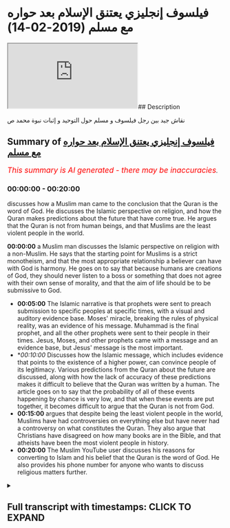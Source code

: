 # فيلسوف  إنجليزي يعتنق الإسلام بعد حواره مع مسلم (2019-02-14)

<iframe loading='lazy' allow='autoplay' src='https://www.youtube.com/embed/q6onrsQ2l8E'></iframe>## Description

نقاش جيد بين رجل فيلسوف و مسلم حول التوحيد و إثبات نبوة محمد ص

## Summary of [فيلسوف إنجليزي يعتنق الإسلام بعد حواره مع مسلم](https://www.youtube.com/watch?v=q6onrsQ2l8E)


*<span style="color:red; font-size:125%">This summary is AI generated - there may be inaccuracies</span>. [](/)*

### <a onclick="modifyYTiframeseektime('0')">00:00:00</a> - <a onclick="modifyYTiframeseektime('1200')">00:20:00</a>

 discusses how a Muslim man came to the conclusion that the Quran is the word of God. He discusses the Islamic perspective on religion, and how the Quran makes predictions about the future that have come true. He argues that the Quran is not from human beings, and that Muslims are the least violent people in the world.

**<a onclick="modifyYTiframeseektime('0')">00:00:00</a>**  a Muslim man discusses the Islamic perspective on religion with a non-Muslim. He says that the starting point for Muslims is a strict monotheism, and that the most appropriate relationship a believer can have with God is harmony. He goes on to say that because humans are creations of God, they should never listen to a boss or something that does not agree with their own sense of morality, and that the aim of life should be to be submissive to God.
* **<a onclick="modifyYTiframeseektime('300')">00:05:00</a>** The Islamic narrative is that prophets were sent to preach submission to specific peoples at specific times, with a visual and auditory evidence base. Moses' miracle, breaking the rules of physical reality, was an evidence of his message. Muhammad is the final prophet, and all the other prophets were sent to their people in their times. Jesus, Moses, and other prophets came with a message and an evidence base, but Jesus' message is the most important.
* **<a onclick="modifyYTiframeseektime('600')">00:10:00</a>* Discusses how the Islamic message, which includes evidence that points to the existence of a higher power, can convince people of its legitimacy. Various predictions from the Quran about the future are discussed, along with how the lack of accuracy of these predictions makes it difficult to believe that the Quran was written by a human. The article goes on to say that the probability of all of these events happening by chance is very low, and that when these events are put together, it becomes difficult to argue that the Quran is not from God.
* **<a onclick="modifyYTiframeseektime('900')">00:15:00</a>** argues that despite being the least violent people in the world, Muslims have had controversies on everything else but have never had a controversy on what constitutes the Quran. They also argue that Christians have disagreed on how many books are in the Bible, and that atheists have been the most violent people in history.
* **<a onclick="modifyYTiframeseektime('1200')">00:20:00</a>** The Muslim YouTube user discusses his reasons for converting to Islam and his belief that the Quran is the word of God. He also provides his phone number for anyone who wants to discuss religious matters further.

<details><summary><h2>Full transcript with timestamps: CLICK TO EXPAND</h2></summary>

<a onclick="modifyYTiframeseektime('0')">0:00:00</a> look you said that you're looking at all  
<a onclick="modifyYTiframeseektime('2')">0:00:02</a> the different religions yeah once again  
<a onclick="modifyYTiframeseektime('4')">0:00:04</a> you said you don't accept idolatry and  
<a onclick="modifyYTiframeseektime('6')">0:00:06</a> stuff I accept accept I believe in that  
<a onclick="modifyYTiframeseektime('8')">0:00:08</a> as well I agree with you look the first  
<a onclick="modifyYTiframeseektime('10')">0:00:10</a> thing I want to say to you is from a  
<a onclick="modifyYTiframeseektime('12')">0:00:12</a> Muslim perspective from an Islamic  
<a onclick="modifyYTiframeseektime('13')">0:00:13</a> perspective yeah is that we would say  
<a onclick="modifyYTiframeseektime('15')">0:00:15</a> the starting point for us is a very  
<a onclick="modifyYTiframeseektime('19')">0:00:19</a> strict monotheism yeah so for us and the  
<a onclick="modifyYTiframeseektime('23')">0:00:23</a> sign point is like a monotheism well we  
<a onclick="modifyYTiframeseektime('25')">0:00:25</a> believe that there is an ultimate  
<a onclick="modifyYTiframeseektime('27')">0:00:27</a> creator sustainer an ultimate power  
<a onclick="modifyYTiframeseektime('30')">0:00:30</a> that initiated the universe if that  
<a onclick="modifyYTiframeseektime('33')">0:00:33</a> makes sense now how feasible does that  
<a onclick="modifyYTiframeseektime('35')">0:00:35</a> sound oh my Russia was at the sound of  
<a onclick="modifyYTiframeseektime('37')">0:00:37</a> your mind yeah I believe that the  
<a onclick="modifyYTiframeseektime('40')">0:00:40</a> Creator is what brings life to the  
<a onclick="modifyYTiframeseektime('43')">0:00:43</a> material realm Arturo is this an  
<a onclick="modifyYTiframeseektime('45')">0:00:45</a> illusion  
<a onclick="modifyYTiframeseektime('46')">0:00:46</a> yeah we can't take any of this stuff  
<a onclick="modifyYTiframeseektime('47')">0:00:47</a> with us when we go so the idea of an  
<a onclick="modifyYTiframeseektime('50')">0:00:50</a> immortal God from which we all  
<a onclick="modifyYTiframeseektime('51')">0:00:51</a> originated gives us purpose so you agree  
<a onclick="modifyYTiframeseektime('54')">0:00:54</a> with that idea you accept it I mean do  
<a onclick="modifyYTiframeseektime('56')">0:00:56</a> you believe in it their creator yeah  
<a onclick="modifyYTiframeseektime('58')">0:00:58</a> mate it its life to existence yeah it's  
<a onclick="modifyYTiframeseektime('77')">0:01:17</a> different in a create and creationism  
<a onclick="modifyYTiframeseektime('79')">0:01:19</a> creationism you're saying you reject  
<a onclick="modifyYTiframeseektime('84')">0:01:24</a> kind of like the biblical narrative by  
<a onclick="modifyYTiframeseektime('86')">0:01:26</a> at the same time you don't reject the  
<a onclick="modifyYTiframeseektime('87')">0:01:27</a> idea of an all-knowing all-powerful  
<a onclick="modifyYTiframeseektime('89')">0:01:29</a> creator force that side of the universe  
<a onclick="modifyYTiframeseektime('91')">0:01:31</a> yeah okay it's all right so what I was  
<a onclick="modifyYTiframeseektime('93')">0:01:33</a> going to say now since that's the case  
<a onclick="modifyYTiframeseektime('94')">0:01:34</a> now we have to define some of the  
<a onclick="modifyYTiframeseektime('96')">0:01:36</a> attributes of this creator yeah would  
<a onclick="modifyYTiframeseektime('98')">0:01:38</a> you accept that some of the attributes  
<a onclick="modifyYTiframeseektime('100')">0:01:40</a> are creative capacity or power or  
<a onclick="modifyYTiframeseektime('103')">0:01:43</a> knowledge would you say that these are  
<a onclick="modifyYTiframeseektime('105')">0:01:45</a> fundamental to - such as creativity  
<a onclick="modifyYTiframeseektime('114')">0:01:54</a> yes it is yeah you're saying is creative  
<a onclick="modifyYTiframeseektime('124')">0:02:04</a> the creative essence of the universe and  
<a onclick="modifyYTiframeseektime('127')">0:02:07</a> of individual souls yeah yes god I  
<a onclick="modifyYTiframeseektime('129')">0:02:09</a> completely agree how can we out your  
<a onclick="modifyYTiframeseektime('132')">0:02:12</a> intuition for example it is a  
<a onclick="modifyYTiframeseektime('134')">0:02:14</a> fundamental metaphysical function of our  
<a onclick="modifyYTiframeseektime('136')">0:02:16</a> of our personality our soul how come you  
<a onclick="modifyYTiframeseektime('139')">0:02:19</a> know how can we we can't prove we can't  
<a onclick="modifyYTiframeseektime('141')">0:02:21</a> program a machine for example to do  
<a onclick="modifyYTiframeseektime('143')">0:02:23</a> these things so how can we ever prove  
<a onclick="modifyYTiframeseektime('145')">0:02:25</a> that this is I exist outside yeah it's  
<a onclick="modifyYTiframeseektime('148')">0:02:28</a> good all right so having said that I  
<a onclick="modifyYTiframeseektime('150')">0:02:30</a> want ask your question what's the most  
<a onclick="modifyYTiframeseektime('152')">0:02:32</a> appropriate relationship you can have  
<a onclick="modifyYTiframeseektime('155')">0:02:35</a> with such an entity the most appropriate  
<a onclick="modifyYTiframeseektime('158')">0:02:38</a> relationship is one harmony essentially  
<a onclick="modifyYTiframeseektime('164')">0:02:44</a> when you live in harmony with mankind  
<a onclick="modifyYTiframeseektime('166')">0:02:46</a> and with the planet you are living in  
<a onclick="modifyYTiframeseektime('167')">0:02:47</a> harmony with God there is no separation  
<a onclick="modifyYTiframeseektime('170')">0:02:50</a> between the effects that you enact upon  
<a onclick="modifyYTiframeseektime('173')">0:02:53</a> the world and what comes to you what  
<a onclick="modifyYTiframeseektime('175')">0:02:55</a> more moral consequences okay I accept  
<a onclick="modifyYTiframeseektime('178')">0:02:58</a> that to a certain extent let me show you  
<a onclick="modifyYTiframeseektime('180')">0:03:00</a> something we have our own version of  
<a onclick="modifyYTiframeseektime('181')">0:03:01</a> that right so we say because if you look  
<a onclick="modifyYTiframeseektime('184')">0:03:04</a> at these in traditions they do reference  
<a onclick="modifyYTiframeseektime('186')">0:03:06</a> how to be one with God and these kinds  
<a onclick="modifyYTiframeseektime('188')">0:03:08</a> of things from our perspective we say  
<a onclick="modifyYTiframeseektime('190')">0:03:10</a> there is a way to basically be  
<a onclick="modifyYTiframeseektime('193')">0:03:13</a> harmonious with the will of the creator  
<a onclick="modifyYTiframeseektime('195')">0:03:15</a> and the way that works is basically the  
<a onclick="modifyYTiframeseektime('198')">0:03:18</a> Creator has made things created the  
<a onclick="modifyYTiframeseektime('200')">0:03:20</a> creation and in the creation you have  
<a onclick="modifyYTiframeseektime('203')">0:03:23</a> anima an inanimate right  
<a onclick="modifyYTiframeseektime('205')">0:03:25</a> as for the inanimate objects around us  
<a onclick="modifyYTiframeseektime('207')">0:03:27</a> they are forcibly or obliged to kind of  
<a onclick="modifyYTiframeseektime('212')">0:03:32</a> submit to the will of the of the Creator  
<a onclick="modifyYTiframeseektime('215')">0:03:35</a> right so basically in other words in  
<a onclick="modifyYTiframeseektime('218')">0:03:38</a> order to be one with creation in that  
<a onclick="modifyYTiframeseektime('220')">0:03:40</a> sense not in the sense of actual  
<a onclick="modifyYTiframeseektime('222')">0:03:42</a> physicality but we're talking in that  
<a onclick="modifyYTiframeseektime('224')">0:03:44</a> figurative sense the way to do that  
<a onclick="modifyYTiframeseektime('227')">0:03:47</a> would be to do where everything else  
<a onclick="modifyYTiframeseektime('228')">0:03:48</a> around you is doing so everything around  
<a onclick="modifyYTiframeseektime('231')">0:03:51</a> us if you accept the premise of them an  
<a onclick="modifyYTiframeseektime('233')">0:03:53</a> all-powerful creator is submissive to  
<a onclick="modifyYTiframeseektime('236')">0:03:56</a> that creator we will say by extension it  
<a onclick="modifyYTiframeseektime('238')">0:03:58</a> makes sense to also be submissive to the  
<a onclick="modifyYTiframeseektime('241')">0:04:01</a> Creator in the same way that everything  
<a onclick="modifyYTiframeseektime('244')">0:04:04</a> being submissive see does that make  
<a onclick="modifyYTiframeseektime('245')">0:04:05</a> sense I completely agree yeah submissive  
<a onclick="modifyYTiframeseektime('248')">0:04:08</a> to you but we know will of the creator  
<a onclick="modifyYTiframeseektime('249')">0:04:09</a> exactly the will of the creator  
<a onclick="modifyYTiframeseektime('251')">0:04:11</a> but never to an authoritarian figure  
<a onclick="modifyYTiframeseektime('253')">0:04:13</a> that's why I'm so against idolatry  
<a onclick="modifyYTiframeseektime('254')">0:04:14</a> because anyone these false prophets or  
<a onclick="modifyYTiframeseektime('257')">0:04:17</a> these dogmatic beliefs these are these  
<a onclick="modifyYTiframeseektime('260')">0:04:20</a> are not following these are not  
<a onclick="modifyYTiframeseektime('261')">0:04:21</a> creations of gods but their creations of  
<a onclick="modifyYTiframeseektime('262')">0:04:22</a> human beings and so never listen to a  
<a onclick="modifyYTiframeseektime('266')">0:04:26</a> boss or something that doesn't agree  
<a onclick="modifyYTiframeseektime('268')">0:04:28</a> with your own sense of morality that  
<a onclick="modifyYTiframeseektime('270')">0:04:30</a> comes from within but live in harmony  
<a onclick="modifyYTiframeseektime('272')">0:04:32</a> with with that that intuition which  
<a onclick="modifyYTiframeseektime('275')">0:04:35</a> comes essentially from God all right so  
<a onclick="modifyYTiframeseektime('277')">0:04:37</a> let me ask you a question because the  
<a onclick="modifyYTiframeseektime('278')">0:04:38</a> thing is it becomes very subjective when  
<a onclick="modifyYTiframeseektime('280')">0:04:40</a> it becomes clouded and that kind of  
<a onclick="modifyYTiframeseektime('282')">0:04:42</a> terminology I'll be honest with you  
<a onclick="modifyYTiframeseektime('283')">0:04:43</a> because what we will say is that if our  
<a onclick="modifyYTiframeseektime('287')">0:04:47</a> essentially our aim in life is to be  
<a onclick="modifyYTiframeseektime('289')">0:04:49</a> submissive to God right in the sense of  
<a onclick="modifyYTiframeseektime('293')">0:04:53</a> the aforementioned if that's the the aim  
<a onclick="modifyYTiframeseektime('296')">0:04:56</a> of life for the purpose of life surely  
<a onclick="modifyYTiframeseektime('298')">0:04:58</a> there should be a uniform way a  
<a onclick="modifyYTiframeseektime('301')">0:05:01</a> universal way that God has allowed human  
<a onclick="modifyYTiframeseektime('304')">0:05:04</a> beings to be able to do that a uniform I  
<a onclick="modifyYTiframeseektime('307')">0:05:07</a> agree yeah so now there we would say  
<a onclick="modifyYTiframeseektime('310')">0:05:10</a> this is the Islamic narrative I've been  
<a onclick="modifyYTiframeseektime('311')">0:05:11</a> completely straightforward with you yeah  
<a onclick="modifyYTiframeseektime('313')">0:05:13</a> the Islamic narrative is that the way  
<a onclick="modifyYTiframeseektime('315')">0:05:15</a> that happens is that the creator  
<a onclick="modifyYTiframeseektime('317')">0:05:17</a> communicates with the creation and he  
<a onclick="modifyYTiframeseektime('320')">0:05:20</a> does so through prophets who have come a  
<a onclick="modifyYTiframeseektime('322')">0:05:22</a> full time yeah so prophets are a  
<a onclick="modifyYTiframeseektime('324')">0:05:24</a> necessary extension of what is necessary  
<a onclick="modifyYTiframeseektime('327')">0:05:27</a> to happen on appropriate between the  
<a onclick="modifyYTiframeseektime('331')">0:05:31</a> creator and the creation or in this case  
<a onclick="modifyYTiframeseektime('333')">0:05:33</a> human being specifically who are  
<a onclick="modifyYTiframeseektime('334')">0:05:34</a> sentient beings and able to make their  
<a onclick="modifyYTiframeseektime('338')">0:05:38</a> own decisions on free world creatures so  
<a onclick="modifyYTiframeseektime('342')">0:05:42</a> there was a need for prophets there was  
<a onclick="modifyYTiframeseektime('344')">0:05:44</a> a need for the communication between the  
<a onclick="modifyYTiframeseektime('347')">0:05:47</a> creator and the creation and so prophets  
<a onclick="modifyYTiframeseektime('351')">0:05:51</a> came up for time the Islamic narrative  
<a onclick="modifyYTiframeseektime('352')">0:05:52</a> is that so long as humans were on earth  
<a onclick="modifyYTiframeseektime('354')">0:05:54</a> there were prophets preaching the  
<a onclick="modifyYTiframeseektime('356')">0:05:56</a> message of what we'd call submission  
<a onclick="modifyYTiframeseektime('358')">0:05:58</a> yeah so people like Adam you might have  
<a onclick="modifyYTiframeseektime('361')">0:06:01</a> heard of these kind of biblical names  
<a onclick="modifyYTiframeseektime('363')">0:06:03</a> Adam and Noah and Moses and Jesus all of  
<a onclick="modifyYTiframeseektime('366')">0:06:06</a> those are prophets that came to their  
<a onclick="modifyYTiframeseektime('369')">0:06:09</a> respective peoples and their respective  
<a onclick="modifyYTiframeseektime('370')">0:06:10</a> times and preached the message of  
<a onclick="modifyYTiframeseektime('373')">0:06:13</a> submission to their peoples  
<a onclick="modifyYTiframeseektime('375')">0:06:15</a> does that make sense right so what we  
<a onclick="modifyYTiframeseektime('378')">0:06:18</a> would say is that the the messengers  
<a onclick="modifyYTiframeseektime('380')">0:06:20</a> came fundamentally with two different  
<a onclick="modifyYTiframeseektime('381')">0:06:21</a> things they came with a message and they  
<a onclick="modifyYTiframeseektime('383')">0:06:23</a> came with a an evidence base to  
<a onclick="modifyYTiframeseektime('385')">0:06:25</a> substantiate that message so in the in  
<a onclick="modifyYTiframeseektime('389')">0:06:29</a> the case of Moses you might have heard  
<a onclick="modifyYTiframeseektime('390')">0:06:30</a> of these stories or basically you know  
<a onclick="modifyYTiframeseektime('392')">0:06:32</a> the C splitting and all these kind of  
<a onclick="modifyYTiframeseektime('394')">0:06:34</a> different things yeah it's in the Old  
<a onclick="modifyYTiframeseektime('396')">0:06:36</a> Testament it's also on the forum these  
<a onclick="modifyYTiframeseektime('398')">0:06:38</a> stories are meant to indicate that these  
<a onclick="modifyYTiframeseektime('400')">0:06:40</a> these are evidences yeah that are used  
<a onclick="modifyYTiframeseektime('403')">0:06:43</a> to prove the message of submission  
<a onclick="modifyYTiframeseektime('406')">0:06:46</a> because there's something which break  
<a onclick="modifyYTiframeseektime('408')">0:06:48</a> the natural capacity of physical reality  
<a onclick="modifyYTiframeseektime('409')">0:06:49</a> around us so there are evidence that  
<a onclick="modifyYTiframeseektime('411')">0:06:51</a> basically God is the author of of the  
<a onclick="modifyYTiframeseektime('414')">0:06:54</a> message that these prophets come with  
<a onclick="modifyYTiframeseektime('417')">0:06:57</a> now whereas all of the prophets and  
<a onclick="modifyYTiframeseektime('419')">0:06:59</a> messengers were sent to their respective  
<a onclick="modifyYTiframeseektime('421')">0:07:01</a> owners  
<a onclick="modifyYTiframeseektime('421')">0:07:01</a> yes this is this see spitting why is  
<a onclick="modifyYTiframeseektime('424')">0:07:04</a> that  
<a onclick="modifyYTiframeseektime('424')">0:07:04</a> I mean why why does that give evidence  
<a onclick="modifyYTiframeseektime('427')">0:07:07</a> that this is otherwise what's that got  
<a onclick="modifyYTiframeseektime('429')">0:07:09</a> to do with Mohammed first off disease  
<a onclick="modifyYTiframeseektime('430')">0:07:10</a> right so not the C splitting doesn't  
<a onclick="modifyYTiframeseektime('433')">0:07:13</a> have anything to do specifically with  
<a onclick="modifyYTiframeseektime('434')">0:07:14</a> Muhammad's message but it's I mean  
<a onclick="modifyYTiframeseektime('436')">0:07:16</a> although it is no Quran we're talking  
<a onclick="modifyYTiframeseektime('438')">0:07:18</a> specifically about Moses so in his time  
<a onclick="modifyYTiframeseektime('440')">0:07:20</a> and this is an interesting thing that  
<a onclick="modifyYTiframeseektime('442')">0:07:22</a> the rush to be alluded to by some of our  
<a onclick="modifyYTiframeseektime('444')">0:07:24</a> scholars in Islam that depending on the  
<a onclick="modifyYTiframeseektime('447')">0:07:27</a> societal kind of what society popular at  
<a onclick="modifyYTiframeseektime('451')">0:07:31</a> the time the evidence base that the  
<a onclick="modifyYTiframeseektime('454')">0:07:34</a> messengers come with suits that so at  
<a onclick="modifyYTiframeseektime('457')">0:07:37</a> the time of kind of what is it the  
<a onclick="modifyYTiframeseektime('459')">0:07:39</a> younger what you call it the middle  
<a onclick="modifyYTiframeseektime('461')">0:07:41</a> Empire whether whoever is in Egypt when  
<a onclick="modifyYTiframeseektime('463')">0:07:43</a> ramesses ii was there and they say that  
<a onclick="modifyYTiframeseektime('467')">0:07:47</a> Ramesses is linked to Pharaoh or no  
<a onclick="modifyYTiframeseektime('469')">0:07:49</a> let's mention the back at this time they  
<a onclick="modifyYTiframeseektime('472')">0:07:52</a> were fascinated with magic magic and all  
<a onclick="modifyYTiframeseektime('474')">0:07:54</a> those kind of things now Moses came with  
<a onclick="modifyYTiframeseektime('479')">0:07:59</a> a you could call it a miracle really  
<a onclick="modifyYTiframeseektime('481')">0:08:01</a> which basically broke the rules of  
<a onclick="modifyYTiframeseektime('484')">0:08:04</a> physical nature yeah and which which  
<a onclick="modifyYTiframeseektime('487')">0:08:07</a> acted as an evidence for the for his  
<a onclick="modifyYTiframeseektime('488')">0:08:08</a> people so when people saw it they said  
<a onclick="modifyYTiframeseektime('490')">0:08:10</a> okay well this makes sense you I'm  
<a onclick="modifyYTiframeseektime('492')">0:08:12</a> saying alright so for us now you will  
<a onclick="modifyYTiframeseektime('495')">0:08:15</a> say was our miracle right because we  
<a onclick="modifyYTiframeseektime('497')">0:08:17</a> need some evidence as well to be able to  
<a onclick="modifyYTiframeseektime('499')">0:08:19</a> substantiate the claim that prophet  
<a onclick="modifyYTiframeseektime('502')">0:08:22</a> Muhammad is the final messenger because  
<a onclick="modifyYTiframeseektime('504')">0:08:24</a> that's our claim  
<a onclick="modifyYTiframeseektime('505')">0:08:25</a> our claim is that prophet muhammad  
<a onclick="modifyYTiframeseektime('507')">0:08:27</a> whereas all of the other prophets were  
<a onclick="modifyYTiframeseektime('509')">0:08:29</a> sent to their people in their times  
<a onclick="modifyYTiframeseektime('510')">0:08:30</a> jesus moses etc Abram Muhammad was sent  
<a onclick="modifyYTiframeseektime('513')">0:08:33</a> for all peoples in all times so that's  
<a onclick="modifyYTiframeseektime('515')">0:08:35</a> the Islamic narrative so here's what  
<a onclick="modifyYTiframeseektime('517')">0:08:37</a> he's come with as he's come with an  
<a onclick="modifyYTiframeseektime('520')">0:08:40</a> auditory miracle or auditory evidence  
<a onclick="modifyYTiframeseektime('526')">0:08:46</a> base whereas all the prophets came  
<a onclick="modifyYTiframeseektime('527')">0:08:47</a> before usually with a visual evidence  
<a onclick="modifyYTiframeseektime('530')">0:08:50</a> base so like for example in the case of  
<a onclick="modifyYTiframeseektime('531')">0:08:51</a> Moses the sea splitting was something  
<a onclick="modifyYTiframeseektime('533')">0:08:53</a> for human beings to visualize and see  
<a onclick="modifyYTiframeseektime('535')">0:08:55</a> whereas what we say is the evidence base  
<a onclick="modifyYTiframeseektime('538')">0:08:58</a> for the Islamic message is actually the  
<a onclick="modifyYTiframeseektime('541')">0:09:01</a> Quran itself which is something actually  
<a onclick="modifyYTiframeseektime('544')">0:09:04</a> which was transmitted orally although it  
<a onclick="modifyYTiframeseektime('546')">0:09:06</a> does have of course written books as  
<a onclick="modifyYTiframeseektime('548')">0:09:08</a> well to cooperate and triangulate the  
<a onclick="modifyYTiframeseektime('550')">0:09:10</a> veracity of the oral message so here  
<a onclick="modifyYTiframeseektime('554')">0:09:14</a> the Quran has many different things  
<a onclick="modifyYTiframeseektime('557')">0:09:17</a> within it which basically would lead  
<a onclick="modifyYTiframeseektime('559')">0:09:19</a> someone to believe that it couldn't have  
<a onclick="modifyYTiframeseektime('561')">0:09:21</a> been because you were saying use a kind  
<a onclick="modifyYTiframeseektime('562')">0:09:22</a> of like rationalistic approach we're  
<a onclick="modifyYTiframeseektime('565')">0:09:25</a> using a probe ballistic kind of rush  
<a onclick="modifyYTiframeseektime('566')">0:09:26</a> nursing approach you would I would argue  
<a onclick="modifyYTiframeseektime('569')">0:09:29</a> that the Quranic discourse contains  
<a onclick="modifyYTiframeseektime('571')">0:09:31</a> within it an evidence base I'm actually  
<a onclick="modifyYTiframeseektime('574')">0:09:34</a> not a rationalist I'm an imperious okay  
<a onclick="modifyYTiframeseektime('576')">0:09:36</a> so yeah Russian isn't it oh yeah I think  
<a onclick="modifyYTiframeseektime('579')">0:09:39</a> I got me something yeah yeah we can't  
<a onclick="modifyYTiframeseektime('581')">0:09:41</a> just rush it  
<a onclick="modifyYTiframeseektime('582')">0:09:42</a> we need to experience - fair enough I  
<a onclick="modifyYTiframeseektime('584')">0:09:44</a> think you're right about that as well  
<a onclick="modifyYTiframeseektime('586')">0:09:46</a> and that's why by the way the  
<a onclick="modifyYTiframeseektime('587')">0:09:47</a> fundamental thing in Islam is as follows  
<a onclick="modifyYTiframeseektime('589')">0:09:49</a> one of the one of the fundamental  
<a onclick="modifyYTiframeseektime('591')">0:09:51</a> messages Islam comes with is as follows  
<a onclick="modifyYTiframeseektime('593')">0:09:53</a> well as Christianity says we're born  
<a onclick="modifyYTiframeseektime('595')">0:09:55</a> with original sin yeah  
<a onclick="modifyYTiframeseektime('596')">0:09:56</a> aslam says no we're born with something  
<a onclick="modifyYTiframeseektime('598')">0:09:58</a> called the filter the filter ax is a  
<a onclick="modifyYTiframeseektime('600')">0:10:00</a> predisposition to to basically submit to  
<a onclick="modifyYTiframeseektime('603')">0:10:03</a> God not only to know who he is that the  
<a onclick="modifyYTiframeseektime('605')">0:10:05</a> higher power but to submit to him  
<a onclick="modifyYTiframeseektime('607')">0:10:07</a> automatically so this presupposition is  
<a onclick="modifyYTiframeseektime('610')">0:10:10</a> awakened by the various messages or the  
<a onclick="modifyYTiframeseektime('614')">0:10:14</a> various evidences that human being is  
<a onclick="modifyYTiframeseektime('617')">0:10:17</a> there thereafter exposed to so human  
<a onclick="modifyYTiframeseektime('619')">0:10:19</a> being is for example exposed to the the  
<a onclick="modifyYTiframeseektime('621')">0:10:21</a> fine-tuning of the universe and you  
<a onclick="modifyYTiframeseektime('623')">0:10:23</a> don't have to be a physicist to read to  
<a onclick="modifyYTiframeseektime('625')">0:10:25</a> appreciate the fine-tuning of the  
<a onclick="modifyYTiframeseektime('626')">0:10:26</a> universe  
<a onclick="modifyYTiframeseektime('626')">0:10:26</a> you can literally look with your naked  
<a onclick="modifyYTiframeseektime('628')">0:10:28</a> eye and the fact that the universe is in  
<a onclick="modifyYTiframeseektime('630')">0:10:30</a> fact finely tuned right and these kind  
<a onclick="modifyYTiframeseektime('634')">0:10:34</a> of things  
<a onclick="modifyYTiframeseektime('635')">0:10:35</a> aim to reawaken you  
<a onclick="modifyYTiframeseektime('636')">0:10:36</a> beings from the sale of slumber into and  
<a onclick="modifyYTiframeseektime('640')">0:10:40</a> the recollection of God so that's the  
<a onclick="modifyYTiframeseektime('644')">0:10:44</a> main thing of the Islamic message as  
<a onclick="modifyYTiframeseektime('646')">0:10:46</a> with the Quranic discourse as we've said  
<a onclick="modifyYTiframeseektime('648')">0:10:48</a> before has within it evidences we would  
<a onclick="modifyYTiframeseektime('651')">0:10:51</a> say which are very powerful in  
<a onclick="modifyYTiframeseektime('653')">0:10:53</a> convincing people that this is a  
<a onclick="modifyYTiframeseektime('656')">0:10:56</a> basically something which had to be  
<a onclick="modifyYTiframeseektime('658')">0:10:58</a> extra human in other words it couldn't  
<a onclick="modifyYTiframeseektime('661')">0:11:01</a> have been put together by a human  
<a onclick="modifyYTiframeseektime('665')">0:11:05</a> ability so we were saying for example  
<a onclick="modifyYTiframeseektime('668')">0:11:08</a> the fact that the Quran precisely  
<a onclick="modifyYTiframeseektime('672')">0:11:12</a> discusses events that happens in the  
<a onclick="modifyYTiframeseektime('674')">0:11:14</a> future and I'll give you one example of  
<a onclick="modifyYTiframeseektime('675')">0:11:15</a> that there at a time of the Prophet  
<a onclick="modifyYTiframeseektime('678')">0:11:18</a> there were the Romans and a Persians and  
<a onclick="modifyYTiframeseektime('680')">0:11:20</a> the Quran makes very specific  
<a onclick="modifyYTiframeseektime('682')">0:11:22</a> predictions about who will win wars and  
<a onclick="modifyYTiframeseektime('684')">0:11:24</a> the case of chapter 30 verse 1 to 6 it  
<a onclick="modifyYTiframeseektime('687')">0:11:27</a> talks about the Romans decisively going  
<a onclick="modifyYTiframeseektime('690')">0:11:30</a> to beat the the Persians in three to  
<a onclick="modifyYTiframeseektime('692')">0:11:32</a> nine years in a nearby land now these  
<a onclick="modifyYTiframeseektime('694')">0:11:34</a> are this is one of many different  
<a onclick="modifyYTiframeseektime('695')">0:11:35</a> predictions of the future the Quran  
<a onclick="modifyYTiframeseektime('697')">0:11:37</a> makes and that the Sun now which is the  
<a onclick="modifyYTiframeseektime('699')">0:11:39</a> secondary book of the corpus that  
<a onclick="modifyYTiframeseektime('702')">0:11:42</a> Muslims believe in or the hadith the  
<a onclick="modifyYTiframeseektime('704')">0:11:44</a> strong hadith make of the future from a  
<a onclick="modifyYTiframeseektime('708')">0:11:48</a> probabilistic perspective we can say ok  
<a onclick="modifyYTiframeseektime('710')">0:11:50</a> well probably if someone says one thing  
<a onclick="modifyYTiframeseektime('713')">0:11:53</a> or two things they might have guessed  
<a onclick="modifyYTiframeseektime('714')">0:11:54</a> him to be correct but if we put them all  
<a onclick="modifyYTiframeseektime('716')">0:11:56</a> together it becomes very very difficult  
<a onclick="modifyYTiframeseektime('719')">0:11:59</a> to make the argument that he guessed all  
<a onclick="modifyYTiframeseektime('720')">0:12:00</a> of those correct especially when we  
<a onclick="modifyYTiframeseektime('722')">0:12:02</a> consider by the way did you know let me  
<a onclick="modifyYTiframeseektime('724')">0:12:04</a> tell you something in Jehovah's Witness  
<a onclick="modifyYTiframeseektime('727')">0:12:07</a> in the in the in the church of the  
<a onclick="modifyYTiframeseektime('729')">0:12:09</a> jehovah's witness you know they  
<a onclick="modifyYTiframeseektime('730')">0:12:10</a> predicted and by the way they believed  
<a onclick="modifyYTiframeseektime('732')">0:12:12</a> in this kind of thing where people will  
<a onclick="modifyYTiframeseektime('733')">0:12:13</a> bring you know divinely inspired they  
<a onclick="modifyYTiframeseektime('736')">0:12:16</a> predicted that the day of judgment will  
<a onclick="modifyYTiframeseektime('737')">0:12:17</a> be on 90 in the year 1977 you know that  
<a onclick="modifyYTiframeseektime('741')">0:12:21</a> and when that year did not when the day  
<a onclick="modifyYTiframeseektime('743')">0:12:23</a> of judgment didn't happen in that year  
<a onclick="modifyYTiframeseektime('744')">0:12:24</a> they cool there the great disappointment  
<a onclick="modifyYTiframeseektime('747')">0:12:27</a> because i mean i don't know why anyone  
<a onclick="modifyYTiframeseektime('749')">0:12:29</a> would be disappointed for the live  
<a onclick="modifyYTiframeseektime('750')">0:12:30</a> judgment not happening but they called  
<a onclick="modifyYTiframeseektime('752')">0:12:32</a> it the great disappointment the reason  
<a onclick="modifyYTiframeseektime('753')">0:12:33</a> why is because the prediction didn't  
<a onclick="modifyYTiframeseektime('755')">0:12:35</a> materialize and that has repercussions  
<a onclick="modifyYTiframeseektime('757')">0:12:37</a> around vacations for the message because  
<a onclick="modifyYTiframeseektime('760')">0:12:40</a> it couldn't bring divine if it didn't  
<a onclick="modifyYTiframeseektime('762')">0:12:42</a> materialize because it was meant to me  
<a onclick="modifyYTiframeseektime('763')">0:12:43</a> from all-knowing sauce  
<a onclick="modifyYTiframeseektime('766')">0:12:46</a> the saying the Quran predicted the  
<a onclick="modifyYTiframeseektime('768')">0:12:48</a> Romans were gonna defeat the Persians  
<a onclick="modifyYTiframeseektime('774')">0:12:54</a> the Roman Empire fell out for are you  
<a onclick="modifyYTiframeseektime('777')">0:12:57</a> talking about the Holy Roman to the  
<a onclick="modifyYTiframeseektime('778')">0:12:58</a> first of all the two Roman empires right  
<a onclick="modifyYTiframeseektime('780')">0:13:00</a> so the Roman Empire started in the year  
<a onclick="modifyYTiframeseektime('782')">0:13:02</a> 31 BC yeah  
<a onclick="modifyYTiframeseektime('784')">0:13:04</a> the gal the Gallic Wars and stuff like  
<a onclick="modifyYTiframeseektime('786')">0:13:06</a> that whatever and it continued on  
<a onclick="modifyYTiframeseektime('788')">0:13:08</a> but then the Holy Roman Empire side okay  
<a onclick="modifyYTiframeseektime('791')">0:13:11</a> now the Byzantine Empire which was what  
<a onclick="modifyYTiframeseektime('794')">0:13:14</a> was around at the time of the Prophet  
<a onclick="modifyYTiframeseektime('795')">0:13:15</a> Mohammed and continued on to Matilda at  
<a onclick="modifyYTiframeseektime('797')">0:13:17</a> 1400s this is what we refer to yeah okay  
<a onclick="modifyYTiframeseektime('800')">0:13:20</a> but the Roman Empire as you would have  
<a onclick="modifyYTiframeseektime('803')">0:13:23</a> known from the history lesson that you  
<a onclick="modifyYTiframeseektime('804')">0:13:24</a> know them were in constant wars with the  
<a onclick="modifyYTiframeseektime('807')">0:13:27</a> sassanids empires or they also called  
<a onclick="modifyYTiframeseektime('809')">0:13:29</a> the Sicilians emphasis Aeneas not others  
<a onclick="modifyYTiframeseektime('811')">0:13:31</a> yeah basically they put the persians and  
<a onclick="modifyYTiframeseektime('813')">0:13:33</a> then and this was referred to in the  
<a onclick="modifyYTiframeseektime('815')">0:13:35</a> western history books as the roman  
<a onclick="modifyYTiframeseektime('816')">0:13:36</a> sassanid wars now the point is the roman  
<a onclick="modifyYTiframeseektime('819')">0:13:39</a> empire as you would have known from from  
<a onclick="modifyYTiframeseektime('821')">0:13:41</a> the year 400 onwards and the profit came  
<a onclick="modifyYTiframeseektime('824')">0:13:44</a> around six hundred thirty you know  
<a onclick="modifyYTiframeseektime('827')">0:13:47</a> around that time so from the seventh  
<a onclick="modifyYTiframeseektime('828')">0:13:48</a> century but from that year from that  
<a onclick="modifyYTiframeseektime('830')">0:13:50</a> time period it was going down there was  
<a onclick="modifyYTiframeseektime('832')">0:13:52</a> a degeneration of the Roman Empire  
<a onclick="modifyYTiframeseektime('833')">0:13:53</a> anyways and so the Sassanid Empire was  
<a onclick="modifyYTiframeseektime('835')">0:13:55</a> much stronger so wonderful I made the  
<a onclick="modifyYTiframeseektime('837')">0:13:57</a> claim that the Roman Empire was going to  
<a onclick="modifyYTiframeseektime('839')">0:13:59</a> beat the Sassanid Empire in three to  
<a onclick="modifyYTiframeseektime('841')">0:14:01</a> nine years and in a pile and all these  
<a onclick="modifyYTiframeseektime('843')">0:14:03</a> different things it wasn't it was a kind  
<a onclick="modifyYTiframeseektime('845')">0:14:05</a> of ridiculous claim if you think about  
<a onclick="modifyYTiframeseektime('846')">0:14:06</a> from a probability perspective it's the  
<a onclick="modifyYTiframeseektime('848')">0:14:08</a> equivalent of betting on a very low team  
<a onclick="modifyYTiframeseektime('851')">0:14:11</a> maybe in the Champions League being a  
<a onclick="modifyYTiframeseektime('853')">0:14:13</a> very high team may be in the top five in  
<a onclick="modifyYTiframeseektime('855')">0:14:15</a> the in the Premier League right  
<a onclick="modifyYTiframeseektime('857')">0:14:17</a> I'm betting that they will beat them in  
<a onclick="modifyYTiframeseektime('859')">0:14:19</a> a certain way in a certain place in a  
<a onclick="modifyYTiframeseektime('860')">0:14:20</a> certain time period all these different  
<a onclick="modifyYTiframeseektime('862')">0:14:22</a> things so probabilistically the odds are  
<a onclick="modifyYTiframeseektime('864')">0:14:24</a> very low for that and that's one example  
<a onclick="modifyYTiframeseektime('865')">0:14:25</a> but there are many different examples  
<a onclick="modifyYTiframeseektime('866')">0:14:26</a> for example the conquest of Arabia by  
<a onclick="modifyYTiframeseektime('869')">0:14:29</a> the Muslims the fact that other nations  
<a onclick="modifyYTiframeseektime('871')">0:14:31</a> who fall into the hands of the Muslims  
<a onclick="modifyYTiframeseektime('873')">0:14:33</a> like Egypt and Yemen in Syria and Jordan  
<a onclick="modifyYTiframeseektime('874')">0:14:34</a> you know and Pakistan and India it's in  
<a onclick="modifyYTiframeseektime('877')">0:14:37</a> dual hand they're all these different  
<a onclick="modifyYTiframeseektime('878')">0:14:38</a> places which are now part of the rope  
<a onclick="modifyYTiframeseektime('880')">0:14:40</a> the the Islamic empire have been  
<a onclick="modifyYTiframeseektime('883')">0:14:43</a> predicted to be conquered by the by  
<a onclick="modifyYTiframeseektime('886')">0:14:46</a> Muslim hands by basically so all of this  
<a onclick="modifyYTiframeseektime('888')">0:14:48</a> is when we put this into a probability  
<a onclick="modifyYTiframeseektime('890')">0:14:50</a> generator it becomes very difficult to  
<a onclick="modifyYTiframeseektime('893')">0:14:53</a> argue that cook this all could have been  
<a onclick="modifyYTiframeseektime('894')">0:14:54</a> guests and I would actually argue I make  
<a onclick="modifyYTiframeseektime('896')">0:14:56</a> a very daring claim here  
<a onclick="modifyYTiframeseektime('897')">0:14:57</a> this is this kind of frequency and  
<a onclick="modifyYTiframeseektime('900')">0:15:00</a> accuracy of predictions has never been  
<a onclick="modifyYTiframeseektime('903')">0:15:03</a> able has never been predicted by anyone  
<a onclick="modifyYTiframeseektime('905')">0:15:05</a> I don't know if any human being if you  
<a onclick="modifyYTiframeseektime('907')">0:15:07</a> want to bring Nostradamus or the the job  
<a onclick="modifyYTiframeseektime('910')">0:15:10</a> is when there's anyone that you wanna  
<a onclick="modifyYTiframeseektime('911')">0:15:11</a> that have made predictions of the future  
<a onclick="modifyYTiframeseektime('912')">0:15:12</a> with this many with this much frequency  
<a onclick="modifyYTiframeseektime('915')">0:15:15</a> and detail which have actually  
<a onclick="modifyYTiframeseektime('917')">0:15:17</a> materialized in the way that they've  
<a onclick="modifyYTiframeseektime('918')">0:15:18</a> been to realized do you see what I'm  
<a onclick="modifyYTiframeseektime('922')">0:15:22</a> saying  
<a onclick="modifyYTiframeseektime('922')">0:15:22</a> so here when we say we have evidence for  
<a onclick="modifyYTiframeseektime('924')">0:15:24</a> the veracity and the truthfulness of  
<a onclick="modifyYTiframeseektime('926')">0:15:26</a> Islam we're not just saying that we have  
<a onclick="modifyYTiframeseektime('929')">0:15:29</a> kind of superfluous evidence or kind of  
<a onclick="modifyYTiframeseektime('932')">0:15:32</a> arbitrary subjective type evidences our  
<a onclick="modifyYTiframeseektime('934')">0:15:34</a> evidences are probably our actually can  
<a onclick="modifyYTiframeseektime('938')">0:15:38</a> be analyzed objectively you see what I'm  
<a onclick="modifyYTiframeseektime('941')">0:15:41</a> saying  
<a onclick="modifyYTiframeseektime('942')">0:15:42</a> this is not regarding the fact that the  
<a onclick="modifyYTiframeseektime('945')">0:15:45</a> Quran is also in and of itself a book  
<a onclick="modifyYTiframeseektime('948')">0:15:48</a> that claims that has no contradictions a  
<a onclick="modifyYTiframeseektime('950')">0:15:50</a> book that challenges mankind to produce  
<a onclick="modifyYTiframeseektime('952')">0:15:52</a> a chapter like him a book of the we  
<a onclick="modifyYTiframeseektime('956')">0:15:56</a> would actually I make the argument then  
<a onclick="modifyYTiframeseektime('957')">0:15:57</a> the only religious ancient religious  
<a onclick="modifyYTiframeseektime('959')">0:15:59</a> book ancient religious book which has  
<a onclick="modifyYTiframeseektime('961')">0:16:01</a> been preserved in terms of its its  
<a onclick="modifyYTiframeseektime('965')">0:16:05</a> material its corpus  
<a onclick="modifyYTiframeseektime('966')">0:16:06</a> we've never the Muslims have never had a  
<a onclick="modifyYTiframeseektime('968')">0:16:08</a> controversy and this can go on the  
<a onclick="modifyYTiframeseektime('970')">0:16:10</a> record and believe me I'm here every  
<a onclick="modifyYTiframeseektime('972')">0:16:12</a> week and people try and they'll try and  
<a onclick="modifyYTiframeseektime('973')">0:16:13</a> maybe but I can say this completely  
<a onclick="modifyYTiframeseektime('976')">0:16:16</a> clearly the Muslims have never had a  
<a onclick="modifyYTiframeseektime('978')">0:16:18</a> controversy on what constitutes the  
<a onclick="modifyYTiframeseektime('981')">0:16:21</a> Quran never it's never happened they've  
<a onclick="modifyYTiframeseektime('983')">0:16:23</a> had controversies on everything else but  
<a onclick="modifyYTiframeseektime('984')">0:16:24</a> they've never had a controversy on what  
<a onclick="modifyYTiframeseektime('986')">0:16:26</a> constitutes the Quran the Christians  
<a onclick="modifyYTiframeseektime('988')">0:16:28</a> around the other hand they are differing  
<a onclick="modifyYTiframeseektime('991')">0:16:31</a> on how many how many books on in the  
<a onclick="modifyYTiframeseektime('994')">0:16:34</a> biblical canon the the process say  
<a onclick="modifyYTiframeseektime('996')">0:16:36</a> seventy two books the Catholics say  
<a onclick="modifyYTiframeseektime('998')">0:16:38</a> sorry the Protestants am 66 the  
<a onclick="modifyYTiframeseektime('1000')">0:16:40</a> Catholics say 72 the Eastern Orthodox 81  
<a onclick="modifyYTiframeseektime('1003')">0:16:43</a> so here your names now how many books  
<a onclick="modifyYTiframeseektime('1004')">0:16:44</a> are in the in the Bible let alone the  
<a onclick="modifyYTiframeseektime('1006')">0:16:46</a> manuscripts in these things so here what  
<a onclick="modifyYTiframeseektime('1008')">0:16:48</a> we're saying is not only deny our  
<a onclick="modifyYTiframeseektime('1009')">0:16:49</a> evidences there are analyzable just a  
<a onclick="modifyYTiframeseektime('1014')">0:16:54</a> word but also we have that which is  
<a onclick="modifyYTiframeseektime('1017')">0:16:57</a> necessary for a book to be a Word of God  
<a onclick="modifyYTiframeseektime('1019')">0:16:59</a> a preserved book free from contradiction  
<a onclick="modifyYTiframeseektime('1022')">0:17:02</a> and unlimite book so with that you see  
<a onclick="modifyYTiframeseektime('1026')">0:17:06</a> the power of the  
<a onclick="modifyYTiframeseektime('1028')">0:17:08</a> the the argument yeah no I believe that  
<a onclick="modifyYTiframeseektime('1032')">0:17:12</a> it's been like you know you when you buy  
<a onclick="modifyYTiframeseektime('1034')">0:17:14</a> a software for the first time and you  
<a onclick="modifyYTiframeseektime('1036')">0:17:16</a> install updates yes like Christianity  
<a onclick="modifyYTiframeseektime('1039')">0:17:19</a> came along that was one update and we've  
<a onclick="modifyYTiframeseektime('1041')">0:17:21</a> had Islam yeah I said that's a good way  
<a onclick="modifyYTiframeseektime('1044')">0:17:24</a> the thing is that we the only problem  
<a onclick="modifyYTiframeseektime('1049')">0:17:29</a> was yeah yeah in any religion is  
<a onclick="modifyYTiframeseektime('1051')">0:17:31</a> violence as you know yes  
<a onclick="modifyYTiframeseektime('1053')">0:17:33</a> we've always seen this violence in all  
<a onclick="modifyYTiframeseektime('1056')">0:17:36</a> religions I'm not here to blame  
<a onclick="modifyYTiframeseektime('1058')">0:17:38</a> yes yeah I think that the only problem  
<a onclick="modifyYTiframeseektime('1061')">0:17:41</a> is that the thing that people blame  
<a onclick="modifyYTiframeseektime('1064')">0:17:44</a> Islam for there is why they so violent  
<a onclick="modifyYTiframeseektime('1067')">0:17:47</a> yeah there is and then they have to kind  
<a onclick="modifyYTiframeseektime('1070')">0:17:50</a> of look at themselves were the Western  
<a onclick="modifyYTiframeseektime('1072')">0:17:52</a> intervention we also have to say exactly  
<a onclick="modifyYTiframeseektime('1074')">0:17:54</a> that area of the world has been a kind  
<a onclick="modifyYTiframeseektime('1078')">0:17:58</a> of hodgepodge of different civilizations  
<a onclick="modifyYTiframeseektime('1081')">0:18:01</a> like that boy Rome to the west yet the  
<a onclick="modifyYTiframeseektime('1083')">0:18:03</a> Mongols Arabs were all competing and and  
<a onclick="modifyYTiframeseektime('1087')">0:18:07</a> of course that violence is very harmful  
<a onclick="modifyYTiframeseektime('1089')">0:18:09</a> to a person and it causes arguments okay  
<a onclick="modifyYTiframeseektime('1096')">0:18:16</a> I accept what you're saying you're right  
<a onclick="modifyYTiframeseektime('1097')">0:18:17</a> violence is never a good thing but  
<a onclick="modifyYTiframeseektime('1098')">0:18:18</a> that's a in defense of Islam yeah when  
<a onclick="modifyYTiframeseektime('1103')">0:18:23</a> people accuse Islamic world to face my  
<a onclick="modifyYTiframeseektime('1105')">0:18:25</a> violence yeah look at the cultural  
<a onclick="modifyYTiframeseektime('1106')">0:18:26</a> context here yeah exactly I mean if we  
<a onclick="modifyYTiframeseektime('1109')">0:18:29</a> look at the raw data you'll find that in  
<a onclick="modifyYTiframeseektime('1112')">0:18:32</a> terms of population I would actually  
<a onclick="modifyYTiframeseektime('1115')">0:18:35</a> make the argument that it's like Muslim  
<a onclick="modifyYTiframeseektime('1117')">0:18:37</a> people as a proportion of the population  
<a onclick="modifyYTiframeseektime('1119')">0:18:39</a> are probably the least violent I know  
<a onclick="modifyYTiframeseektime('1121')">0:18:41</a> that sounds ridiculous in the last 100  
<a onclick="modifyYTiframeseektime('1123')">0:18:43</a> years they have proven to be the least  
<a onclick="modifyYTiframeseektime('1125')">0:18:45</a> violent people in the world in terms of  
<a onclick="modifyYTiframeseektime('1126')">0:18:46</a> religion why  
<a onclick="modifyYTiframeseektime('1128')">0:18:48</a> and this gotta sound ridiculous some  
<a onclick="modifyYTiframeseektime('1130')">0:18:50</a> guys laughing the head off in a home  
<a onclick="modifyYTiframeseektime('1132')">0:18:52</a> there believe me but if you count the  
<a onclick="modifyYTiframeseektime('1135')">0:18:55</a> amount of people that have died as a  
<a onclick="modifyYTiframeseektime('1136')">0:18:56</a> result of the imperialistic Wars or  
<a onclick="modifyYTiframeseektime('1138')">0:18:58</a> world war one world war two also if you  
<a onclick="modifyYTiframeseektime('1140')">0:19:00</a> count the full Wars of America and if we  
<a onclick="modifyYTiframeseektime('1142')">0:19:02</a> consider state violence as a kind of  
<a onclick="modifyYTiframeseektime('1144')">0:19:04</a> violence which we there's no reason for  
<a onclick="modifyYTiframeseektime('1145')">0:19:05</a> us not to we'll come to the conclusion  
<a onclick="modifyYTiframeseektime('1148')">0:19:08</a> that the most violent people have been  
<a onclick="modifyYTiframeseektime('1149')">0:19:09</a> atheists like Stalin others and  
<a onclick="modifyYTiframeseektime('1152')">0:19:12</a> Christians if you consider Hitler or  
<a onclick="modifyYTiframeseektime('1155')">0:19:15</a> Christian I don't know why he considered  
<a onclick="modifyYTiframeseektime('1156')">0:19:16</a> himself and people like him and so on  
<a onclick="modifyYTiframeseektime('1159')">0:19:19</a> and so forth it's not actually for  
<a onclick="modifyYTiframeseektime('1161')">0:19:21</a> as reasonably and in the grand scheme of  
<a onclick="modifyYTiframeseektime('1164')">0:19:24</a> things as a proportion of the population  
<a onclick="modifyYTiframeseektime('1166')">0:19:26</a> especially if we talk about the colonial  
<a onclick="modifyYTiframeseektime('1168')">0:19:28</a> period because most of the Muslim world  
<a onclick="modifyYTiframeseektime('1169')">0:19:29</a> was subjugated under the colonial or  
<a onclick="modifyYTiframeseektime('1172')">0:19:32</a> western wall it fairs actually quite  
<a onclick="modifyYTiframeseektime('1174')">0:19:34</a> well but having said that because of the  
<a onclick="modifyYTiframeseektime('1177')">0:19:37</a> kind of the post Cold War terroristic  
<a onclick="modifyYTiframeseektime('1179')">0:19:39</a> backlash that we've been getting and the  
<a onclick="modifyYTiframeseektime('1182')">0:19:42</a> the focus on terrorism so a lot of  
<a onclick="modifyYTiframeseektime('1185')">0:19:45</a> people now will think of Islam as a  
<a onclick="modifyYTiframeseektime('1187')">0:19:47</a> violent religion but we shouldn't think  
<a onclick="modifyYTiframeseektime('1190')">0:19:50</a> just looking at the raw data of Islam as  
<a onclick="modifyYTiframeseektime('1192')">0:19:52</a> any more or less violent as of the war  
<a onclick="modifyYTiframeseektime('1194')">0:19:54</a> face who have proponents of those days  
<a onclick="modifyYTiframeseektime('1197')">0:19:57</a> actually performing more more violence  
<a onclick="modifyYTiframeseektime('1199')">0:19:59</a> in the in the span of the last 100 150  
<a onclick="modifyYTiframeseektime('1202')">0:20:02</a> years than Muslims but going back to  
<a onclick="modifyYTiframeseektime('1205')">0:20:05</a> what I was saying I was saying that look  
<a onclick="modifyYTiframeseektime('1207')">0:20:07</a> we have an argument for basically the  
<a onclick="modifyYTiframeseektime('1211')">0:20:11</a> the truthfulness of Islam yeah I'm not  
<a onclick="modifyYTiframeseektime('1214')">0:20:14</a> gonna lie to you I believed I was going  
<a onclick="modifyYTiframeseektime('1216')">0:20:16</a> to be straightforward with you yeah  
<a onclick="modifyYTiframeseektime('1218')">0:20:18</a> because I like you you know you're a  
<a onclick="modifyYTiframeseektime('1219')">0:20:19</a> nice guy he's dressed well you know I  
<a onclick="modifyYTiframeseektime('1221')">0:20:21</a> came here not I didn't even I didn't  
<a onclick="modifyYTiframeseektime('1223')">0:20:23</a> even dress properly today you know this  
<a onclick="modifyYTiframeseektime('1226')">0:20:26</a> game you know I was gonna I was gonna  
<a onclick="modifyYTiframeseektime('1228')">0:20:28</a> come I wasn't gonna come today but I'm  
<a onclick="modifyYTiframeseektime('1230')">0:20:30</a> happy I did because I had a conversation  
<a onclick="modifyYTiframeseektime('1231')">0:20:31</a> with you yeah listen to me I'm gonna  
<a onclick="modifyYTiframeseektime('1235')">0:20:35</a> tell you directly I believe that the  
<a onclick="modifyYTiframeseektime('1237')">0:20:37</a> purpose of life is to worship God  
<a onclick="modifyYTiframeseektime('1239')">0:20:39</a> through submission not only is that the  
<a onclick="modifyYTiframeseektime('1242')">0:20:42</a> case I believe that the guidelines for  
<a onclick="modifyYTiframeseektime('1245')">0:20:45</a> human beings is therefore the Quran  
<a onclick="modifyYTiframeseektime('1248')">0:20:48</a> because it's the final book for the  
<a onclick="modifyYTiframeseektime('1249')">0:20:49</a> reasons I've mentioned so if you want to  
<a onclick="modifyYTiframeseektime('1252')">0:20:52</a> live a fruitful life which is in  
<a onclick="modifyYTiframeseektime('1253')">0:20:53</a> compliance with the will of God it's got  
<a onclick="modifyYTiframeseektime('1256')">0:20:56</a> to be done through the injunctions of  
<a onclick="modifyYTiframeseektime('1258')">0:20:58</a> the Quran and the Sunnah now I've given  
<a onclick="modifyYTiframeseektime('1262')">0:21:02</a> you the reasons why like I've given you  
<a onclick="modifyYTiframeseektime('1264')">0:21:04</a> some more of an epistemological base as  
<a onclick="modifyYTiframeseektime('1266')">0:21:06</a> to why we believe in what we believe do  
<a onclick="modifyYTiframeseektime('1269')">0:21:09</a> you accept that that epistemological  
<a onclick="modifyYTiframeseektime('1271')">0:21:11</a> base I have given you is an argument  
<a onclick="modifyYTiframeseektime('1274')">0:21:14</a> which can be accepted or should be  
<a onclick="modifyYTiframeseektime('1276')">0:21:16</a> accepted based on the evidences before I  
<a onclick="modifyYTiframeseektime('1280')">0:21:20</a> think that unless someone comes up with  
<a onclick="modifyYTiframeseektime('1283')">0:21:23</a> a more up-to-date version of truth  
<a onclick="modifyYTiframeseektime('1286')">0:21:26</a> the illogic courtroom yes I suppose it  
<a onclick="modifyYTiframeseektime('1290')">0:21:30</a> can make sense to accept that as the  
<a onclick="modifyYTiframeseektime('1293')">0:21:33</a> most up-to-date fantastic so what we can  
<a onclick="modifyYTiframeseektime('1297')">0:21:37</a> do is we can do the Shahadah right now  
<a onclick="modifyYTiframeseektime('1300')">0:21:40</a> this adder is the declaration of faith'  
<a onclick="modifyYTiframeseektime('1303')">0:21:43</a> now you believe in you believe in what  
<a onclick="modifyYTiframeseektime('1305')">0:21:45</a> I've just said you would you agree that  
<a onclick="modifyYTiframeseektime('1306')">0:21:46</a> the Quran is probably the Word of God  
<a onclick="modifyYTiframeseektime('1308')">0:21:48</a> based on what I've soldiers okay so what  
<a onclick="modifyYTiframeseektime('1314')">0:21:54</a> do you do now is you it's good now to  
<a onclick="modifyYTiframeseektime('1317')">0:21:57</a> become a Muslim and what the word Muslim  
<a onclick="modifyYTiframeseektime('1319')">0:21:59</a> actually means is someone who submits  
<a onclick="modifyYTiframeseektime('1320')">0:22:00</a> their will to God as we've said in the  
<a onclick="modifyYTiframeseektime('1323')">0:22:03</a> beginning that's the whole point of it  
<a onclick="modifyYTiframeseektime('1324')">0:22:04</a> and what I'll do is I'll give you my  
<a onclick="modifyYTiframeseektime('1325')">0:22:05</a> number  
<a onclick="modifyYTiframeseektime('1326')">0:22:06</a> and then you will discuss more like you  
<a onclick="modifyYTiframeseektime('1329')">0:22:09</a> know how to kind of perform your rituals  
<a onclick="modifyYTiframeseektime('1332')">0:22:12</a> and these kind of things and get your a  
<a onclick="modifyYTiframeseektime('1334')">0:22:14</a> package of things to do in watch and I  
<a onclick="modifyYTiframeseektime('1337')">0:22:17</a> will take it easy on you but how do you  
<a onclick="modifyYTiframeseektime('1338')">0:22:18</a> feel should go for it and I I wouldn't  
<a onclick="modifyYTiframeseektime('1342')">0:22:22</a> call myself not too much already  
<a onclick="modifyYTiframeseektime('1343')">0:22:23</a> practicing it's nothing new for me I was  
<a onclick="modifyYTiframeseektime('1348')">0:22:28</a> very very much like that yeah would you  
<a onclick="modifyYTiframeseektime('1350')">0:22:30</a> like that okay let's do it them so I'm  
<a onclick="modifyYTiframeseektime('1352')">0:22:32</a> gonna say an hour but you answer or you  
<a onclick="modifyYTiframeseektime('1354')">0:22:34</a> just kind of follow what I say and then  
<a onclick="modifyYTiframeseektime('1356')">0:22:36</a> I'll say you in English okay yeah I'll  
<a onclick="modifyYTiframeseektime('1359')">0:22:39</a> say never first so follow I say a shadow  
<a onclick="modifyYTiframeseektime('1363')">0:22:43</a> yeah I'll say in Arabic and then you say  
<a onclick="modifyYTiframeseektime('1365')">0:22:45</a> Ann Arbor and then a English first  
<a onclick="modifyYTiframeseektime('1367')">0:22:47</a> yeah okay fine so say a shadow I'll say  
<a onclick="modifyYTiframeseektime('1378')">0:22:58</a> that so what you're gonna say is I bear  
<a onclick="modifyYTiframeseektime('1379')">0:22:59</a> witness that there's only one God worthy  
<a onclick="modifyYTiframeseektime('1381')">0:23:01</a> of worship being submissive to which is  
<a onclick="modifyYTiframeseektime('1383')">0:23:03</a> we believe that the God that we cook  
<a onclick="modifyYTiframeseektime('1384')">0:23:04</a> yeah and that the Prophet is the final  
<a onclick="modifyYTiframeseektime('1386')">0:23:06</a> messenger yeah okay  
<a onclick="modifyYTiframeseektime('1388')">0:23:08</a> ash hadu an LA ilaha illallah WA ash  
<a onclick="modifyYTiframeseektime('1395')">0:23:15</a> hadu ana muhammadan rasulullah  
<a onclick="modifyYTiframeseektime('1405')">0:23:25</a> nice one for the family or friend  
<a onclick="modifyYTiframeseektime('1425')">0:23:45</a> so now I'm going to give you my number  
<a onclick="modifyYTiframeseektime('1442')">0:24:02</a> off camera a kiss and then you can call  
<a onclick="modifyYTiframeseektime('1446')">0:24:06</a> me for anything you need yeah and by the  
<a onclick="modifyYTiframeseektime('1448')">0:24:08</a> way we're probably going to get  
<a onclick="modifyYTiframeseektime('1448')">0:24:08</a> something to eat afterwards you're  
<a onclick="modifyYTiframeseektime('1449')">0:24:09</a> definitely invite today's eat by the way  
<a onclick="modifyYTiframeseektime('1451')">0:24:11</a> it's one of the extensions of it so  
<a onclick="modifyYTiframeseektime('1453')">0:24:13</a> you're already in a Muslim celebration  
<a onclick="modifyYTiframeseektime('1455')">0:24:15</a> all right Yeomans give you my number  
<a onclick="modifyYTiframeseektime('1457')">0:24:17</a> I'm very fond of you sorry guys please  
</details>